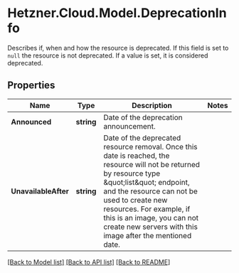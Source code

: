 # Hetzner.Cloud.Model.DeprecationInfo
Describes if, when and how the resource is deprecated. If this field is set to `null` the resource is not deprecated. If a value is set, it is considered deprecated. 

## Properties

Name | Type | Description | Notes
------------ | ------------- | ------------- | -------------
**Announced** | **string** | Date of the deprecation announcement.  | 
**UnavailableAfter** | **string** | Date of the deprecated resource removal.  Once this date is reached, the resource will not be returned by resource type \&quot;list\&quot; endpoint, and the resource can not be used to create new resources. For example, if this is an image, you can not create new servers with this image after the mentioned date.  | 

[[Back to Model list]](../../README.md#documentation-for-models) [[Back to API list]](../../README.md#documentation-for-api-endpoints) [[Back to README]](../../README.md)


